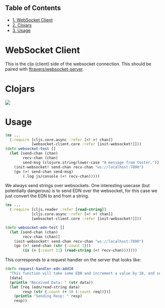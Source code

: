<div id="table-of-contents">
<h2>Table of Contents</h2>
<div id="text-table-of-contents">
<ul>
<li><a href="#sec-1">1. WebSocket Client</a></li>
<li><a href="#sec-2">2. Clojars</a></li>
<li><a href="#sec-3">3. Usage</a></li>
</ul>
</div>
</div>

# WebSocket Client<a id="sec-1" name="sec-1"></a>

This is the cljs (client) side of the websocket connection.  This
should be paired with [ftravers/websocket-server](https://github.com/ftravers/websocket-server).

# Clojars<a id="sec-2" name="sec-2"></a>

![](https://clojars.org/fentontravers/websocket-client/latest-version.svg)
  
# Usage<a id="sec-3" name="sec-3"></a>

```clj  
(ns ...
  (:require [cljs.core.async :refer [<! >! chan]]
            [websocket-client.core :refer [init-websocket!]]))
(defn websocket-test []
  (let [send-chan (chan)
        recv-chan (chan)
        send-msg (clojure.string/lower-case "A message from tester.")]
    (init-websocket! send-chan recv-chan "ws://localhost:7890")
    (go (>! send-chan send-msg)
        (.log js/console (<! recv-chan)))))
```
  
We always send strings over websockets.  One interesting usecase (but
potentially dangerous) is to send EDN over the websocket, for this
case we just convert the EDN to and from a string.  

```clj
(ns ... 
  (:require [cljs.reader :refer [read-string]]
            [cljs.core.async :refer [<! >! chan]]
            [websocket-client.core :refer [init-websocket!]]))

(defn websocket-edn-test []
  (let [send-chan (chan)
        recv-chan (chan)]
    (init-websocket! send-chan recv-chan "ws://localhost:7890")
    (go (>! send-chan (str {:count 1}))
        (is (= {:count 11} (read-string (<! recv-chan)))))))
```
  
This corresponds to a request handler on the server that looks like:

```clj  
(defn request-handler-edn-add10
  "This function will take some EDN and increment a value by 10, and send it back."
  [data]
  (println "Received Data: " (str data))
  (let [req (edn/read-string data)
        resp (str {:count (+ 10 (:count req))})]
    (println "Sending Resp: " resp)
    resp))
```